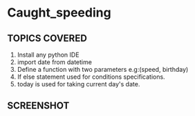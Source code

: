 # Caught_speeding
## TOPICS COVERED
1. Install any python IDE
2. import date from datetime
3. Define a function with two parameters e.g:(speed, birthday)
4. If else statement used for conditions specifications.
5. today is used for taking current day's date.

## SCREENSHOT
